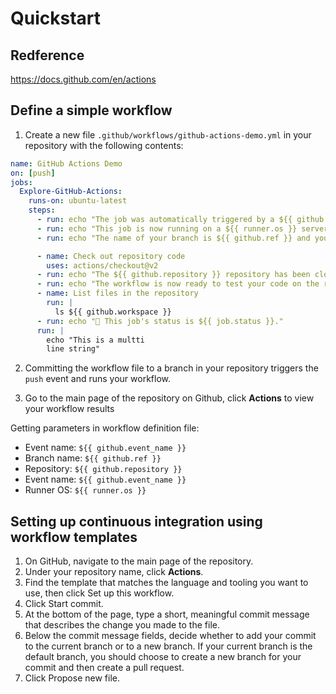 # Quickstart

## Redference

https://docs.github.com/en/actions


## Define a simple workflow

1. Create a new file `.github/workflows/github-actions-demo.yml` in your repository with the following contents:

```yml
name: GitHub Actions Demo
on: [push]
jobs:
  Explore-GitHub-Actions:
    runs-on: ubuntu-latest
    steps:
      - run: echo "The job was automatically triggered by a ${{ github.event_name }} event."
      - run: echo "This job is now running on a ${{ runner.os }} server hosted by GitHub!"
      - run: echo "The name of your branch is ${{ github.ref }} and your repository is ${{ github.repository }}."

      - name: Check out repository code
        uses: actions/checkout@v2
      - run: echo "The ${{ github.repository }} repository has been cloned to the runner."
      - run: echo "The workflow is now ready to test your code on the runner."
      - name: List files in the repository
        run: |
          ls ${{ github.workspace }}
      - run: echo "🍏 This job's status is ${{ job.status }}."
      run: |
        echo "This is a multti 
        line string"
```

2. Committing the workflow file to a branch in your repository triggers the `push` event and runs your workflow.

3. Go to the main page of the repository on Github, click **Actions** to view your workflow results

Getting parameters in workflow definition file:

- Event name: `${{ github.event_name }}`
- Branch name: `${{ github.ref }}`
- Repository: `${{ github.repository }}`
- Event name: `${{ github.event_name }}`
- Runner OS: `${{ runner.os }}`


## Setting up continuous integration using workflow templates

1. On GitHub, navigate to the main page of the repository.
2. Under your repository name, click **Actions**.
3. Find the template that matches the language and tooling you want to use, then click Set up this workflow.
4. Click Start commit.
5. At the bottom of the page, type a short, meaningful commit message that describes the change you made to the file.
6. Below the commit message fields, decide whether to add your commit to the current branch or to a new branch. If your current branch is the default branch, you should choose to create a new branch for your commit and then create a pull request.
7. Click Propose new file.
